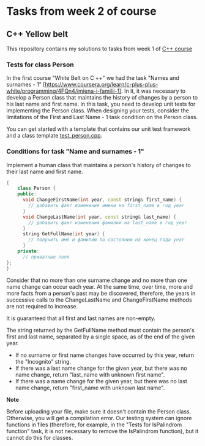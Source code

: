 # Tasks from week 2 of course

## C++ Yellow belt
This repository contains my solutions to tasks from week 1 of [C++ course](https://www.coursera.org/learn/c-plus-plus-yellow/home/welcome)
### Tests for class Person

In the first course "White Belt on C ++" we had the task "Names and surnames - 1" [https://www.coursera.org/learn/c-plus-plus-white/programming/4FQn4/imiena-i-familii-1]. In it, it was necessary to develop a Person class that maintains the history of changes by a person to his last name and first name. In this task, you need to develop unit tests for implementing the Person class. When designing your tests, consider the limitations of the First and Last Name - 1 task condition on the Person class.

You can get started with a template that contains our unit test framework and a class template [test_person.cpp](./test_person.cpp).

### Conditions for task "Name and surnames - 1"
Implement a human class that maintains a person's history of changes to their last name and first name.
```cpp
{
    class Person {
    public:
      void ChangeFirstName(int year, const string& first_name) {
        // добавить факт изменения имени на first_name в год year
      }
      void ChangeLastName(int year, const string& last_name) {
        // добавить факт изменения фамилии на last_name в год year
      }
      string GetFullName(int year) {
        // получить имя и фамилию по состоянию на конец года year
      }
    private:
      // приватные поля
};
}
```
Consider that no more than one surname change and no more than one name change can occur each year. At the same time, over time, more and more facts from a person's past may be discovered, therefore, the years in successive calls to the ChangeLastName and ChangeFirstName methods are not required to increase.

It is guaranteed that all first and last names are non-empty.

The string returned by the GetFullName method must contain the person's first and last name, separated by a single space, as of the end of the given year.

- If no surname or first name changes have occurred by this year, return the "Incognito" string.
- If there was a last name change for the given year, but there was no name change, return "last_name with unknown first name".
- If there was a name change for the given year, but there was no last name change, return "first_name with unknown last name".

**Note**

Before uploading your file, make sure it doesn't contain the Person class. Otherwise, you will get a compilation error. Our testing system can ignore functions in files (therefore, for example, in the "Tests for IsPalindrom function" task, it is not necessary to remove the IsPalindrom function), but it cannot do this for classes.
